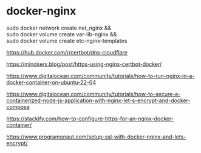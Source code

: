 # docker-nginx

sudo docker network create net_nginx && \
sudo docker volume create var-lib-nginx && \
sudo docker volume create etc-nginx-templates

https://hub.docker.com/r/certbot/dns-cloudflare

https://mindsers.blog/post/https-using-nginx-certbot-docker/

https://www.digitalocean.com/community/tutorials/how-to-run-nginx-in-a-docker-container-on-ubuntu-22-04

https://www.digitalocean.com/community/tutorials/how-to-secure-a-containerized-node-js-application-with-nginx-let-s-encrypt-and-docker-compose

https://stackify.com/how-to-configure-https-for-an-nginx-docker-container/

https://www.programonaut.com/setup-ssl-with-docker-nginx-and-lets-encrypt/

